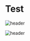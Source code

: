# Test
![header](https://capsule-render.vercel.app/api?type=rounded&color=ffc93c&height=200&section=footer&text=Yejin%20Han&fontSize=50&animation=fadeIn&fontColor=000000&stroke=ffffff&strokeWidth=3)

![header](https://capsule-render.vercel.app/api?type=rect&height=200&text=Stroke%20Test&fontAlign=70&stroke=00FF00)
